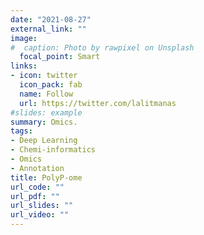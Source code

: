 ```yaml
---
date: "2021-08-27"
external_link: ""
image:
#  caption: Photo by rawpixel on Unsplash
  focal_point: Smart
links:
- icon: twitter
  icon_pack: fab
  name: Follow
  url: https://twitter.com/lalitmanas
#slides: example
summary: Omics.
tags:
- Deep Learning
- Chemi-informatics
- Omics
- Annotation
title: PolyP-ome
url_code: ""
url_pdf: ""
url_slides: ""
url_video: ""
---
```


